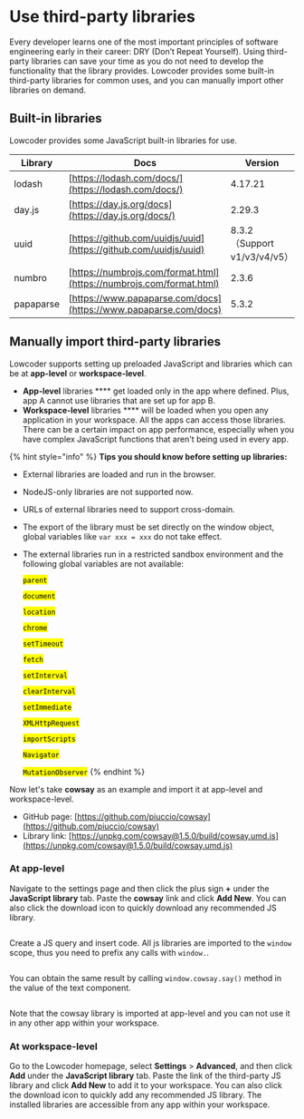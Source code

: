 # Use third-party libraries

Every developer learns one of the most important principles of software engineering early in their career: DRY (Don’t Repeat Yourself). Using third-party libraries can save your time as you do not need to develop the functionality that the library provides. Lowcoder provides some built-in third-party libraries for common uses, and you can manually import other libraries on demand.

## Built-in libraries

Lowcoder provides some JavaScript built-in libraries for use.

| Library   | Docs                                                                 | Version                    |
| --------- | -------------------------------------------------------------------- | -------------------------- |
| lodash    | [https://lodash.com/docs/](https://lodash.com/docs/)                 | 4.17.21                    |
| day.js    | [https://day.js.org/docs](https://day.js.org/docs/)                  | 2.29.3                     |
| uuid      | [https://github.com/uuidjs/uuid](https://github.com/uuidjs/uuid)     | 8.3.2（Support v1/v3/v4/v5） |
| numbro    | [https://numbrojs.com/format.html](https://numbrojs.com/format.html) | 2.3.6                      |
| papaparse | [https://www.papaparse.com/docs](https://www.papaparse.com/docs)     | 5.3.2                      |

## Manually import third-party libraries

Lowcoder supports setting up preloaded JavaScript and libraries which can be at **app-level** or **workspace-level**.

* **App-level** libraries **** get loaded only in the app where defined. Plus, app A cannot use libraries that are set up for app B.
* **Workspace-level** libraries **** will be loaded when you open any application in your workspace. All the apps can access those libraries. There can be a certain impact on app performance, especially when you have complex JavaScript functions that aren't being used in every app.

{% hint style="info" %}
**Tips you should know before setting up libraries:**

* External libraries are loaded and run in the browser.
* NodeJS-only libraries are not supported now.
* URLs of external libraries need to support cross-domain.
* The export of the library must be set directly on the window object, global variables like `var xxx = xxx` do not take effect.
*   The external libraries run in a restricted sandbox environment and the following global variables are not available:

    <mark style="background-color:yellow;">`parent`</mark>

    <mark style="background-color:yellow;">`document`</mark>

    <mark style="background-color:yellow;">`location`</mark>

    <mark style="background-color:yellow;">`chrome`</mark>

    <mark style="background-color:yellow;">`setTimeout`</mark>

    <mark style="background-color:yellow;">`fetch`</mark>

    <mark style="background-color:yellow;">`setInterval`</mark>

    <mark style="background-color:yellow;">`clearInterval`</mark>

    <mark style="background-color:yellow;">`setImmediate`</mark>

    <mark style="background-color:yellow;">`XMLHttpRequest`</mark>

    <mark style="background-color:yellow;">`importScripts`</mark>

    <mark style="background-color:yellow;">`Navigator`</mark>

    <mark style="background-color:yellow;">`MutationObserver`</mark>
{% endhint %}

Now let's take **cowsay** as an example and import it at app-level and workspace-level.

* GitHub page: [https://github.com/piuccio/cowsay](https://github.com/piuccio/cowsay)
* Library link: [https://unpkg.com/cowsay@1.5.0/build/cowsay.umd.js](https://unpkg.com/cowsay@1.5.0/build/cowsay.umd.js)

### At app-level

Navigate to the settings page and then click the plus sign **+** under the **JavaScript library** tab. Paste the **cowsay** link and click **Add New**. You can also click the download icon to quickly download any recommended JS library.

<figure><img src="../.gitbook/assets/third-party-lib-1.png" alt=""><figcaption></figcaption></figure>

Create a JS query and insert code. All js libraries are imported to the `window` scope, thus you need to prefix any calls
with `window.`.

<figure><img src="../.gitbook/assets/third-party-lib-2.png" alt=""><figcaption></figcaption></figure>

You can obtain the same result by calling `window.cowsay.say()` method in the value of the text component.

<figure><img src="../.gitbook/assets/third-party-lib-3.png" alt=""><figcaption></figcaption></figure>

Note that the cowsay library is imported at app-level and you can not use it in any other app within your workspace.

### At workspace-level

Go to the Lowcoder homepage, select **Settings** > **Advanced**, and then click **Add** under the **JavaScript library** tab. Paste the link of the third-party JS library and click **Add New** to add it to your workspace. You can also click the download icon to quickly add any recommended JS library. The installed libraries are accessible from any app within your workspace.

<figure><img src="../.gitbook/assets/third-party-lib-4.png" alt=""><figcaption></figcaption></figure>
